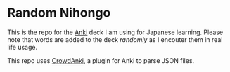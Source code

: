 # Random Nihongo

This is the repo for the [Anki](https://apps.ankiweb.net) deck I am using for Japanese learning.
Please note that words are added to the deck *randomly* as I encouter them in real life usage.

This repo uses [CrowdAnki](https://github.com/Stvad/CrowdAnki),
a plugin for Anki to parse JSON files.